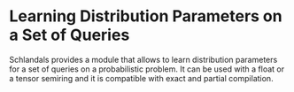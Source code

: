 # Learning Distribution Parameters on a Set of Queries

Schlandals provides a module that allows to learn distribution parameters for a set of queries on a probabilistic problem.
It can be used with a float or a tensor semiring and it is compatible with exact and partial compilation.